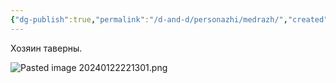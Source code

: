 ```yaml
---
{"dg-publish":true,"permalink":"/d-and-d/personazhi/medrazh/","created":"2024-01-22T22:12:58.396+04:00","updated":"2024-01-23T16:02:04.000+04:00"}
---
```


Хозяин таверны.

![Pasted image 20240122221301.png](/img/user/img/Pasted%20image%2020240122221301.png)